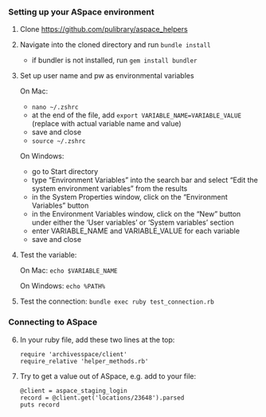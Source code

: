 ### Setting up your ASpace environment
1. Clone https://github.com/pulibrary/aspace_helpers
2. Navigate into the cloned directory and run `bundle install`
   - if bundler is not installed, run `gem install bundler`
3. Set up user name and pw as environmental variables
   
   On Mac:
   - `nano ~/.zshrc`
   - at the end of the file, add `export VARIABLE_NAME=VARIABLE_VALUE` (replace with actual variable name and value)
   - save and close
   - `source ~/.zshrc`
     
   On Windows:
   - go to Start directory
   - type “Environment Variables” into the search bar and select “Edit the system environment variables” from the results
   - in the System Properties window, click on the “Environment Variables” button
   - in the Environment Variables window, click on the “New” button under either the ‘User variables’ or ‘System variables’ section
   - enter VARIABLE_NAME and VARIABLE_VALUE for each variable
   - save and close
5. Test the variable:
   
   On Mac: `echo $VARIABLE_NAME`
   
   On Windows: `echo %PATH%`
6. Test the connection: `bundle exec ruby test_connection.rb`

### Connecting to ASpace
6. In your ruby file, add these two lines at the top:
   ```
   require 'archivesspace/client'
   require_relative 'helper_methods.rb'
   ```
7. Try to get a value out of ASpace, e.g. add to your file:
   ```
   @client = aspace_staging_login
   record = @client.get('locations/23648').parsed
   puts record
   ```
